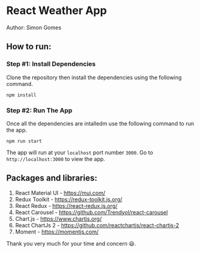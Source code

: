# React Weather App

Author: Simon Gomes

## How to run:

### Step #1: Install Dependencies

Clone the repository then install the dependencies using the following command.

`npm install`

### Step #2: Run The App

Once all the dependencies are intalledm use the following command to run the app.

`npm run start`

The app will run at your `localhost` port number `3000`. Go to `http://localhost:3000` to view the app.

## Packages and libraries:

1. React Material UI - https://mui.com/
2. Redux Toolkit - https://redux-toolkit.js.org/
3. React Redux - https://react-redux.js.org/
4. React Carousel - https://github.com/Trendyol/react-carousel
5. Chart.js - https://www.chartjs.org/
6. React ChartJs 2 - https://github.com/reactchartjs/react-chartjs-2
7. Moment - https://momentjs.com/

Thank you very much for your time and concern 😃.
